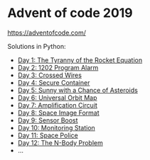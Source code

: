 # Advent of code 2019

https://adventofcode.com/

Solutions in Python:

- [Day 1: The Tyranny of the Rocket Equation](/1/)
- [Day 2: 1202 Program Alarm](/2/)
- [Day 3: Crossed Wires](/3/)
- [Day 4: Secure Container](/4/)
- [Day 5: Sunny with a Chance of Asteroids](/5/)
- [Day 6: Universal Orbit Map](/6/)
- [Day 7: Amplification Circuit](/7/)
- [Day 8: Space Image Format](/8/)
- [Day 9: Sensor Boost](/9/)
- [Day 10: Monitoring Station](/10/)
- [Day 11: Space Police](/11/)
- [Day 12: The N-Body Problem](/12/)
- ...
